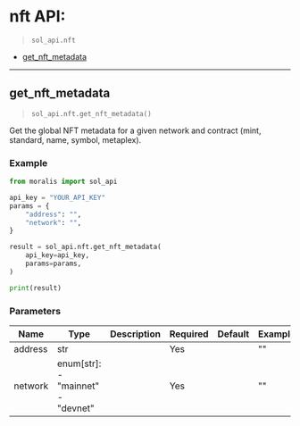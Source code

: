 # nft API:

> `sol_api.nft`

- [get_nft_metadata](#get_nft_metadata)


---
## get_nft_metadata

> `sol_api.nft.get_nft_metadata()`

Get the global NFT metadata for a given network and contract (mint, standard, name, symbol, metaplex).


### Example
```python
from moralis import sol_api

api_key = "YOUR_API_KEY"
params = {
    "address": "", 
    "network": "", 
}

result = sol_api.nft.get_nft_metadata(
    api_key=api_key,
    params=params,
)

print(result)

```

### Parameters

| Name | Type | Description | Required | Default | Example |
|------|------|-------------|----------|---------|---------|
| address | str |  | Yes |  | "" |
| network | enum[str]: <br/>- "mainnet"<br/>- "devnet" |  | Yes |  | "" |





